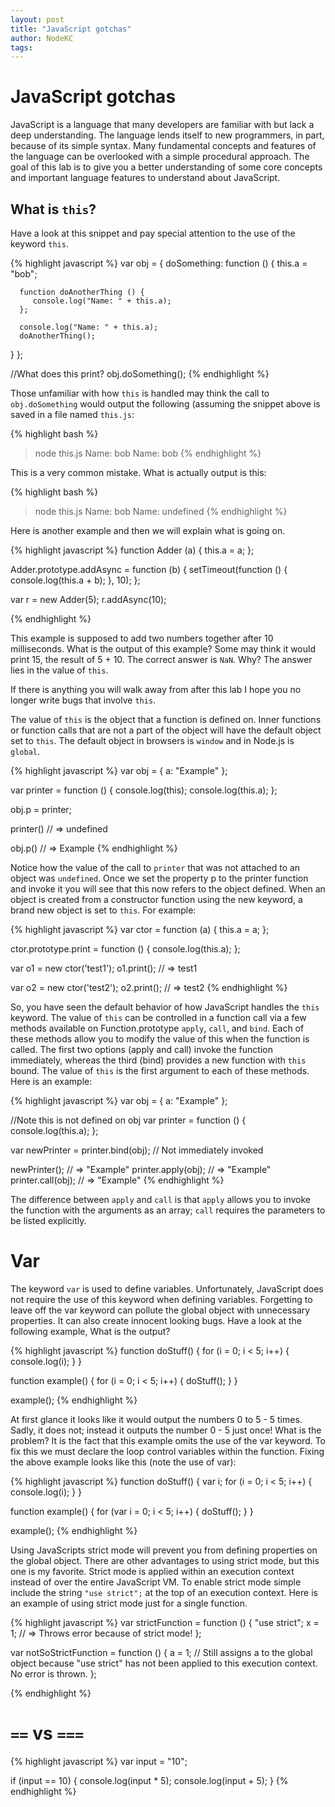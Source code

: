 ```yaml
---
layout: post
title: "JavaScript gotchas"
author: NodeKC
tags:
---
```


# JavaScript gotchas

JavaScript is a language that many developers are familiar with but lack a deep understanding. The language lends itself to new programmers, in part, because of its simple syntax. Many fundamental concepts and features of the language can be overlooked with a simple procedural approach. The goal of this lab is to give you a better understanding of some core concepts and important language features to understand about JavaScript.

## What is ```this```?

Have a look at this snippet and pay special attention to the use of the keyword ```this```.

{% highlight javascript %}
var obj = {
   doSomething: function () {
      this.a = "bob";

      function doAnotherThing () {
         console.log("Name: " + this.a);
      };

      console.log("Name: " + this.a);
      doAnotherThing();
   }
};

//What does this print?
obj.doSomething();
{% endhighlight %}

Those unfamiliar with how ```this``` is handled may think the call to ```obj.doSomething``` would output the following (assuming the snippet above is saved in a file named `this.js`:

{% highlight bash %}
> node this.js
Name: bob
Name: bob
{% endhighlight %}

This is a very common mistake. What is actually output is this:


{% highlight bash %}
> node this.js
Name: bob
Name: undefined
{% endhighlight %}

Here is another example and then we will explain what is going on.

{% highlight javascript %}
function Adder (a) {
   this.a = a;
};

Adder.prototype.addAsync = function (b) {
   setTimeout(function () {
      console.log(this.a + b);
   }, 10);
};

var r = new Adder(5);
r.addAsync(10);

{% endhighlight %}

This example is supposed to add two numbers together after 10 milliseconds. What is the output of this example? Some may think it would print 15, the result of 5 + 10. The correct answer is ```NaN```. Why? The answer lies in the value of ```this```.

If there is anything you will walk away from after this lab I hope you no longer write bugs that involve ```this```.

The value of ```this``` is the object that a function is defined on. Inner functions or function calls that are not a part of the object will have the default object set to ```this```. The default object in browsers is ```window``` and in Node.js is ```global```.

{% highlight javascript %}
var obj = { a: "Example" };

var printer = function () {
   console.log(this);
   console.log(this.a);
};

obj.p = printer;

printer() // => undefined

obj.p() // => Example
{% endhighlight %}

Notice how the value of the call to ```printer``` that was not attached to an object was ```undefined```. Once we set the property p to the printer function and invoke it you will see that this now refers to the object defined. When an object is created from a constructor function using the new keyword, a brand new object is set to ```this```. For example:

{% highlight javascript %}
var ctor = function (a) {
   this.a = a;
};

ctor.prototype.print = function () {
   console.log(this.a);
};

var o1 = new ctor('test1');
o1.print(); // => test1

var o2 = new ctor('test2');
o2.print(); // => test2
{% endhighlight %}

So, you have seen the default behavior of how JavaScript handles the ```this``` keyword. The value of ```this``` can be controlled in a function call via a few methods available on Function.prototype ```apply```, ```call```, and ```bind```. Each of these methods allow you to modify the value of this when the function is called. The first two options (apply and call) invoke the function immediately, whereas the third (bind) provides a new function with ```this``` bound. The value of ```this``` is the first argument to each of these methods. Here is an example:

{% highlight javascript %}
var obj = { a: "Example" };

//Note this is not defined on obj
var printer = function () {
   console.log(this.a);
};

var newPrinter = printer.bind(obj); // Not immediately invoked

newPrinter();       // => "Example"
printer.apply(obj); // => "Example"
printer.call(obj);  // => "Example"
{% endhighlight %}

The difference between ```apply``` and ```call``` is that `apply` allows you to invoke the function with the arguments as an array; ```call``` requires the parameters to be listed explicitly.


# Var

The keyword ```var``` is used to define variables. Unfortunately, JavaScript does not require the use of this keyword when defining variables. Forgetting to leave off the var keyword can pollute the global object with unnecessary properties. It can also create innocent looking bugs. Have a look at the following example, What is the output?

{% highlight javascript %}
function doStuff() {
   for (i = 0; i < 5; i++) {
      console.log(i);
   }
}

function example() {
   for (i = 0; i < 5; i++) {
      doStuff();
   }
}

example();
{% endhighlight %}

At first glance it looks like it would output the numbers 0 to 5 - 5 times. Sadly, it does not; instead it outputs the number 0 - 5 just once! What is the problem? It is the fact that this example omits the use of the var keyword. To fix this we must declare the loop control variables within the function. Fixing the above example looks like this (note the use of var):

{% highlight javascript %}
function doStuff() {
   var i;
   for (i = 0; i < 5; i++) {
      console.log(i);
   }
}

function example() {
   for (var i = 0; i < 5; i++) {
      doStuff();
   }
}

example();
{% endhighlight %}

Using JavaScripts strict mode will prevent you from defining properties on the global object. There are other advantages to using strict mode, but this one is my favorite. Strict mode is applied within an execution context instead of over the entire JavaScript VM. To enable strict mode simple include the string ```"use strict";``` at the top of an execution context. Here is an example of using strict mode just for a single function.

{% highlight javascript %}
var strictFunction = function () {
  "use strict";
  x = 1; // => Throws error because of strict mode!
};

var notSoStrictFunction = function () {
   a = 1; // Still assigns a to the global object because "use strict" has not been applied to this execution context. No error is thrown.
};

{% endhighlight %}

# ```==``` vs ```===```

{% highlight javascript %}
var input = "10";

if (input == 10) {
   console.log(input * 5);
   console.log(input + 5);
}
{% endhighlight %}

